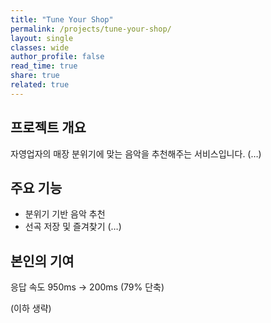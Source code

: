 ```yaml
---
title: "Tune Your Shop"
permalink: /projects/tune-your-shop/
layout: single
classes: wide
author_profile: false
read_time: true
share: true
related: true
---
```


## 프로젝트 개요

자영업자의 매장 분위기에 맞는 음악을 추천해주는 서비스입니다. (…)

## 주요 기능

- 분위기 기반 음악 추천
- 선곡 저장 및 즐겨찾기 (…)

## 본인의 기여

응답 속도 950ms → 200ms (79% 단축)

(이하 생략)
